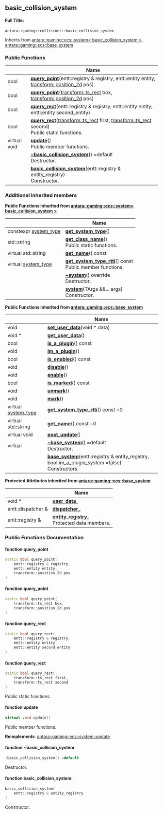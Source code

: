 

## basic_collision_system

#### Full Title:
```
antara::gaming::collisions::basic_collision_system
```








Inherits from [antara::gaming::ecs::system< basic_collision_system >](Classes/classantara_1_1gaming_1_1ecs_1_1system.md), [antara::gaming::ecs::base_system](Classes/classantara_1_1gaming_1_1ecs_1_1base__system.md)







### Public Functions

|                | Name           |
| -------------- | -------------- |
| bool | **[query_point](Classes/classantara_1_1gaming_1_1collisions_1_1basic__collision__system.md#function-query_point)**(entt::registry & registry, entt::entity entity, [transform::position_2d](Classes/structantara_1_1gaming_1_1transform_1_1position__2d.md) pos)  |
| bool | **[query_point](Classes/classantara_1_1gaming_1_1collisions_1_1basic__collision__system.md#function-query_point)**([transform::ts_rect](Classes/structantara_1_1gaming_1_1transform_1_1ts__rect.md) box, [transform::position_2d](Classes/structantara_1_1gaming_1_1transform_1_1position__2d.md) pos)  |
| bool | **[query_rect](Classes/classantara_1_1gaming_1_1collisions_1_1basic__collision__system.md#function-query_rect)**(entt::registry & registry, entt::entity entity, entt::entity second_entity)  |
| bool | **[query_rect](Classes/classantara_1_1gaming_1_1collisions_1_1basic__collision__system.md#function-query_rect)**([transform::ts_rect](Classes/structantara_1_1gaming_1_1transform_1_1ts__rect.md) first, [transform::ts_rect](Classes/structantara_1_1gaming_1_1transform_1_1ts__rect.md) second) <br>Public static functions.  |
| virtual void | **[update](Classes/classantara_1_1gaming_1_1collisions_1_1basic__collision__system.md#function-update)**() <br>Public member functions.  |
|  | **[~basic_collision_system](Classes/classantara_1_1gaming_1_1collisions_1_1basic__collision__system.md#function-~basic_collision_system)**() =default <br>Destructor.  |
|  | **[basic_collision_system](Classes/classantara_1_1gaming_1_1collisions_1_1basic__collision__system.md#function-basic_collision_system)**(entt::registry & entity_registry) <br>Constructor.  |







### Additional inherited members






**Public Functions inherited from [antara::gaming::ecs::system< basic_collision_system >](Classes/classantara_1_1gaming_1_1ecs_1_1system.md)**

|                | Name           |
| -------------- | -------------- |
| constexpr [system_type](Namespaces/namespaceantara_1_1gaming_1_1ecs.md#enum-system_type) | **[get_system_type](Classes/classantara_1_1gaming_1_1ecs_1_1system.md#function-get_system_type)**()  |
| std::string | **[get_class_name](Classes/classantara_1_1gaming_1_1ecs_1_1system.md#function-get_class_name)**() <br>Public static functions.  |
| virtual std::string | **[get_name](Classes/classantara_1_1gaming_1_1ecs_1_1system.md#function-get_name)**() const  |
| virtual [system_type](Namespaces/namespaceantara_1_1gaming_1_1ecs.md#enum-system_type) | **[get_system_type_rtti](Classes/classantara_1_1gaming_1_1ecs_1_1system.md#function-get_system_type_rtti)**() const <br>Public member functions.  |
|  | **[~system](Classes/classantara_1_1gaming_1_1ecs_1_1system.md#function-~system)**() override <br>Destructor.  |
|  | **[system](Classes/classantara_1_1gaming_1_1ecs_1_1system.md#function-system)**(TArgs &&... args) <br>Constructor.  |









**Public Functions inherited from [antara::gaming::ecs::base_system](Classes/classantara_1_1gaming_1_1ecs_1_1base__system.md)**

|                | Name           |
| -------------- | -------------- |
| void | **[set_user_data](Classes/classantara_1_1gaming_1_1ecs_1_1base__system.md#function-set_user_data)**(void * data)  |
| void * | **[get_user_data](Classes/classantara_1_1gaming_1_1ecs_1_1base__system.md#function-get_user_data)**()  |
| bool | **[is_a_plugin](Classes/classantara_1_1gaming_1_1ecs_1_1base__system.md#function-is_a_plugin)**() const  |
| void | **[im_a_plugin](Classes/classantara_1_1gaming_1_1ecs_1_1base__system.md#function-im_a_plugin)**()  |
| bool | **[is_enabled](Classes/classantara_1_1gaming_1_1ecs_1_1base__system.md#function-is_enabled)**() const  |
| void | **[disable](Classes/classantara_1_1gaming_1_1ecs_1_1base__system.md#function-disable)**()  |
| void | **[enable](Classes/classantara_1_1gaming_1_1ecs_1_1base__system.md#function-enable)**()  |
| bool | **[is_marked](Classes/classantara_1_1gaming_1_1ecs_1_1base__system.md#function-is_marked)**() const  |
| void | **[unmark](Classes/classantara_1_1gaming_1_1ecs_1_1base__system.md#function-unmark)**()  |
| void | **[mark](Classes/classantara_1_1gaming_1_1ecs_1_1base__system.md#function-mark)**()  |
| virtual [system_type](Namespaces/namespaceantara_1_1gaming_1_1ecs.md#enum-system_type) | **[get_system_type_rtti](Classes/classantara_1_1gaming_1_1ecs_1_1base__system.md#function-get_system_type_rtti)**() const =0  |
| virtual std::string | **[get_name](Classes/classantara_1_1gaming_1_1ecs_1_1base__system.md#function-get_name)**() const =0  |
| virtual void | **[post_update](Classes/classantara_1_1gaming_1_1ecs_1_1base__system.md#function-post_update)**()  |
| virtual  | **[~base_system](Classes/classantara_1_1gaming_1_1ecs_1_1base__system.md#function-~base_system)**() =default <br>Destructor.  |
|  | **[base_system](Classes/classantara_1_1gaming_1_1ecs_1_1base__system.md#function-base_system)**(entt::registry & entity_registry, bool im_a_plugin_system =false) <br>Constructors.  |



**Protected Attributes inherited from [antara::gaming::ecs::base_system](Classes/classantara_1_1gaming_1_1ecs_1_1base__system.md)**

|                | Name           |
| -------------- | -------------- |
| void * | **[user_data_](Classes/classantara_1_1gaming_1_1ecs_1_1base__system.md#variable-user_data_)**  |
| entt::dispatcher & | **[dispatcher_](Classes/classantara_1_1gaming_1_1ecs_1_1base__system.md#variable-dispatcher_)**  |
| entt::registry & | **[entity_registry_](Classes/classantara_1_1gaming_1_1ecs_1_1base__system.md#variable-entity_registry_)** <br>Protected data members.  |








### Public Functions Documentation

#### function query_point

```cpp
static bool query_point(
    entt::registry & registry,
    entt::entity entity,
    transform::position_2d pos
)
```




























#### function query_point

```cpp
static bool query_point(
    transform::ts_rect box,
    transform::position_2d pos
)
```




























#### function query_rect

```cpp
static bool query_rect(
    entt::registry & registry,
    entt::entity entity,
    entt::entity second_entity
)
```




























#### function query_rect

```cpp
static bool query_rect(
    transform::ts_rect first,
    transform::ts_rect second
)
```

Public static functions. 



























#### function update

```cpp
virtual void update()
```

Public member functions. 
























**Reimplements**: [antara::gaming::ecs::system::update](Classes/classantara_1_1gaming_1_1ecs_1_1system.md#function-update)




#### function ~basic_collision_system

```cpp
~basic_collision_system() =default
```

Destructor. 



























#### function basic_collision_system

```cpp
basic_collision_system(
    entt::registry & entity_registry
)
```

Constructor. 




































